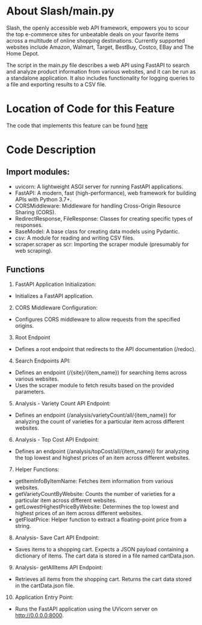 # About Slash/main.py
Slash, the openly accessible web API framework, empowers you to scour the top e-commerce sites for unbeatable deals on your favorite items across a multitude of online shopping destinations. Currently supported websites include Amazon, Walmart, Target, BestBuy, Costco, EBay and The Home Depot.

The script in the main.py file describes a web API using FastAPI to search and analyze product information from various websites, and it can be run as a standalone application. It also includes functionality for logging queries to a file and exporting results to a CSV file.

# Location of Code for this Feature
The code that implements this feature can be found [here](https://github.com/nainisha-b/slash/blob/main/src/main.py)

# Code Description
## Import modules:
- uvicorn: A lightweight ASGI server for running FastAPI applications.
- FastAPI: A modern, fast (high-performance), web framework for building APIs with Python 3.7+.
- CORSMiddleware: Middleware for handling Cross-Origin Resource Sharing (CORS).
- RedirectResponse, FileResponse: Classes for creating specific types of responses.
- BaseModel: A base class for creating data models using Pydantic.
- csv: A module for reading and writing CSV files.
- scraper.scraper as scr: Importing the scraper module (presumably for web scraping).
## Functions
1. FastAPI Application Initialization:
 - Initializes a FastAPI application.   
2. CORS Middleware Configuration:
-  Configures CORS middleware to allow requests from the specified origins.
3. Root Endpoint
- Defines a root endpoint that redirects to the API documentation (/redoc).
4. Search Endpoints API:
- Defines an endpoint (/{site}/{item_name}) for searching items across various websites.
- Uses the scraper module to fetch results based on the provided parameters.
5. Analysis - Variety Count API Endpoint:
- Defines an endpoint (/analysis/varietyCount/all/{item_name}) for analyzing the count of varieties for a particular item across different websites.
6. Analysis - Top Cost API Endpoint:
- Defines an endpoint (/analysis/topCost/all/{item_name}) for analyzing the top lowest and highest prices of an item across different websites.
7. Helper Functions:
- getItemInfoByItemName: Fetches item information from various websites.
- getVarietyCountByWebsite: Counts the number of varieties for a particular item across different websites.
- getLowestHighestPriceByWebsite: Determines the top lowest and highest prices of an item across different websites.
- getFloatPrice: Helper function to extract a floating-point price from a string.
8. Analysis- Save Cart API Endpoint:
- Saves items to a shopping cart. Expects a JSON payload containing a dictionary of items. The cart data is stored in a file named cartData.json.
9. Analysis- getAllItems API Endpoint:
- Retrieves all items from the shopping cart. Returns the cart data stored in the cartData.json file.
10. Application Entry Point:
- Runs the FastAPI application using the UVicorn server on http://0.0.0.0:8000.
